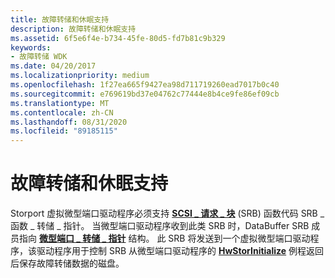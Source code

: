 ```yaml
---
title: 故障转储和休眠支持
description: 故障转储和休眠支持
ms.assetid: 6f5e6f4e-b734-45fe-80d5-fd7b81c9b329
keywords:
- 故障转储 WDK
ms.date: 04/20/2017
ms.localizationpriority: medium
ms.openlocfilehash: 1f27ea665f9427ea98d711719260ead7017b0c40
ms.sourcegitcommit: e769619bd37e04762c77444e8b4ce9fe86ef09cb
ms.translationtype: MT
ms.contentlocale: zh-CN
ms.lasthandoff: 08/31/2020
ms.locfileid: "89185115"
---
```

# <a name="crash-dump-and-hibernation-support"></a>故障转储和休眠支持


Storport 虚拟微型端口驱动程序必须支持 [**SCSI \_ 请求 \_ 块**](/windows-hardware/drivers/ddi/srb/ns-srb-_scsi_request_block) (SRB) 函数代码 SRB \_ 函数 \_ 转储 \_ 指针。 当微型端口驱动程序收到此类 SRB 时，DataBuffer SRB 成员指向 [**微型端口 \_ 转储 \_ 指针**](/windows-hardware/drivers/ddi/storport/ns-storport-_miniport_dump_pointers) 结构。 此 SRB 将发送到一个虚拟微型端口驱动程序，该驱动程序用于控制 SRB 从微型端口驱动程序的 [**HwStorInitialize**](/windows-hardware/drivers/ddi/storport/nc-storport-hw_initialize) 例程返回后保存故障转储数据的磁盘。

 

